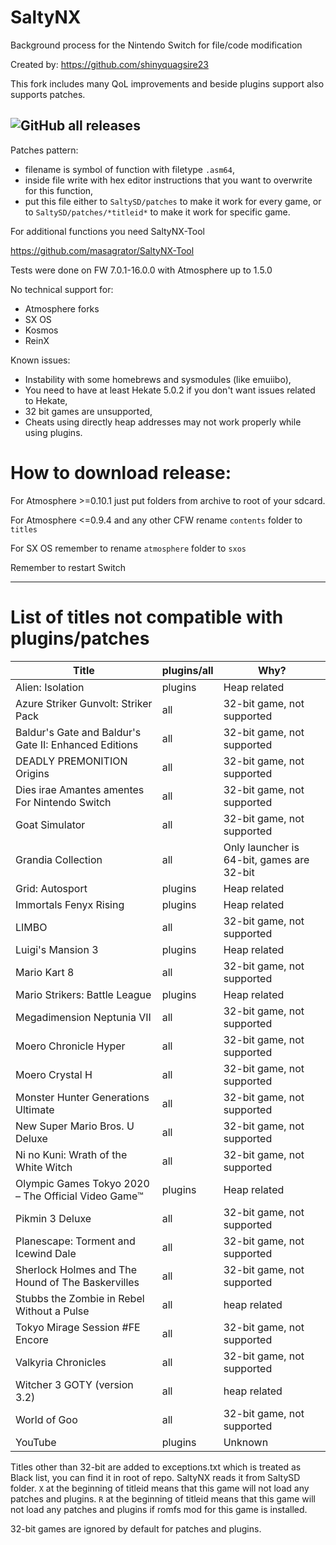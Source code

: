 # SaltyNX

Background process for the Nintendo Switch for file/code modification

Created by: https://github.com/shinyquagsire23

This fork includes many QoL improvements and beside plugins support also supports patches.

![GitHub all releases](https://img.shields.io/github/downloads/masagrator/SaltyNX/total?style=for-the-badge)
---

Patches pattern:
- filename is symbol of function with filetype `.asm64`,
- inside file write with hex editor instructions that you want to overwrite for this function,
- put this file either to `SaltySD/patches` to make it work for every game, or to `SaltySD/patches/*titleid*` to make it work for specific game.

For additional functions you need SaltyNX-Tool

https://github.com/masagrator/SaltyNX-Tool

Tests were done on FW 7.0.1-16.0.0 with Atmosphere up to 1.5.0

No technical support for:
- Atmosphere forks
- SX OS
- Kosmos
- ReinX

Known issues:
- Instability with some homebrews and sysmodules (like emuiibo),
- You need to have at least Hekate 5.0.2 if you don't want issues related to Hekate,
- 32 bit games are unsupported,
- Cheats using directly heap addresses may not work properly while using plugins.

# How to download release:

For Atmosphere >=0.10.1 just put folders from archive to root of your sdcard.

For Atmosphere <=0.9.4 and any other CFW rename `contents` folder to `titles`

For SX OS remember to rename `atmosphere` folder to `sxos`

Remember to restart Switch

---

# List of titles not compatible with plugins/patches

| Title | plugins/all | Why? |
| ------------- | ------------- | ------------- |
| Alien: Isolation | plugins | Heap related |
| Azure Striker Gunvolt: Striker Pack | all | 32-bit game, not supported |
| Baldur's Gate and Baldur's Gate II: Enhanced Editions | all | 32-bit game, not supported |
| DEADLY PREMONITION Origins | all | 32-bit game, not supported |
| Dies irae Amantes amentes For Nintendo Switch | all | 32-bit game, not supported |
| Goat Simulator | all | 32-bit game, not supported |
| Grandia Collection | all | Only launcher is 64-bit, games are 32-bit |
| Grid: Autosport | plugins | Heap related |
| Immortals Fenyx Rising | plugins | Heap related |
| LIMBO | all | 32-bit game, not supported |
| Luigi's Mansion 3 | plugins | Heap related |
| Mario Kart 8 | all | 32-bit game, not supported |
| Mario Strikers: Battle League | plugins | Heap related |
| Megadimension Neptunia VII | all | 32-bit game, not supported |
| Moero Chronicle Hyper | all | 32-bit game, not supported |
| Moero Crystal H | all | 32-bit game, not supported |
| Monster Hunter Generations Ultimate | all | 32-bit game, not supported |
| New Super Mario Bros. U Deluxe | all | 32-bit game, not supported |
| Ni no Kuni: Wrath of the White Witch | all | 32-bit game, not supported |
| Olympic Games Tokyo 2020 – The Official Video Game™ | plugins | Heap related |
| Pikmin 3 Deluxe | all | 32-bit game, not supported |
| Planescape: Torment and Icewind Dale | all | 32-bit game, not supported |
| Sherlock Holmes and The Hound of The Baskervilles | all | 32-bit game, not supported |
| Stubbs the Zombie in Rebel Without a Pulse | all | heap related |
| Tokyo Mirage Session #FE Encore | all | 32-bit game, not supported |
| Valkyria Chronicles | all | 32-bit game, not supported |
| Witcher 3 GOTY (version 3.2) | all | heap related |
| World of Goo | all | 32-bit game, not supported |
| YouTube | plugins | Unknown |

Titles other than 32-bit are added to exceptions.txt which is treated as Black list, you can find it in root of repo. SaltyNX reads it from SaltySD folder. `X` at the beginning of titleid means that this game will not load any patches and plugins. `R` at the beginning of titleid means that this game will not load any patches and plugins if romfs mod for this game is installed.

32-bit games are ignored by default for patches and plugins.
